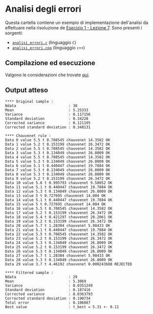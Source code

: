 # Analisi degli errori

Questa cartella contiene un esempio di implementazione dell'analisi da effettuare nella risoluzione de [Esecizio 1 - Lezione 7](https://virtuale.unibo.it/mod/resource/view.php?id=352271). Sono presenti i sorgenti:
- [`analisi_errori.c`](analisi_errori.c) (linguaggio `C`)
- [`analisi_errori.cpp`](analisi_errori.cpp) (linguaggio `c++`)

## Compilazione ed esecuzione

Valgono le considerazioni che trovate [qui](../1_erf/README.md).

## Output atteso
```
**** Original sample :
Ndata                        : 30
Mean                         : 5.25333
Variance                     : 0.117156
Standard deviation           : 0.34228
Corrected variance           : 0.121195
Corrected standard deviation : 0.348131

**** Chauvenet rule :
Data 0 value 5.5 t 0.708545 chauvenet 14.3582 OK
Data 1 value 5.2 t 0.153199 chauvenet 26.3472 OK
Data 2 value 5.5 t 0.708545 chauvenet 14.3582 OK
Data 3 value 5.3 t 0.134049 chauvenet 26.8009 OK
Data 4 value 5.5 t 0.708545 chauvenet 14.3582 OK
Data 5 value 5.3 t 0.134049 chauvenet 26.8009 OK
Data 6 value 5.1 t 0.440447 chauvenet 19.7884 OK
Data 7 value 5.3 t 0.134049 chauvenet 26.8009 OK
Data 8 value 5.3 t 0.134049 chauvenet 26.8009 OK
Data 9 value 5.2 t 0.153199 chauvenet 26.3472 OK
Data 10 value 5.6 t 0.995793 chauvenet 9.58052 OK
Data 11 value 5.1 t 0.440447 chauvenet 19.7884 OK
Data 12 value 5.3 t 0.134049 chauvenet 26.8009 OK
Data 13 value 5 t 0.727695 chauvenet 14.004 OK
Data 14 value 5.1 t 0.440447 chauvenet 19.7884 OK
Data 15 value 5 t 0.727695 chauvenet 14.004 OK
Data 16 value 5.5 t 0.708545 chauvenet 14.3582 OK
Data 17 value 5.2 t 0.153199 chauvenet 26.3472 OK
Data 18 value 5.4 t 0.421297 chauvenet 20.2061 OK
Data 19 value 5.2 t 0.153199 chauvenet 26.3472 OK
Data 20 value 5.7 t 1.28304 chauvenet 5.98433 OK
Data 21 value 5.1 t 0.440447 chauvenet 19.7884 OK
Data 22 value 5.5 t 0.708545 chauvenet 14.3582 OK
Data 23 value 5.2 t 0.153199 chauvenet 26.3472 OK
Data 24 value 5.3 t 0.134049 chauvenet 26.8009 OK
Data 25 value 5.2 t 0.153199 chauvenet 26.3472 OK
Data 26 value 5.3 t 0.134049 chauvenet 26.8009 OK
Data 27 value 5.7 t 1.28304 chauvenet 5.98433 OK
Data 28 value 5.3 t 0.134049 chauvenet 26.8009 OK
Data 29 value 3.7 t 4.46192 chauvenet 0.000243688 REJECTED

**** Filtered sample :
Ndata                        : 29
Mean                         : 5.3069
Variance                     : 0.0351249
Standard deviation           : 0.187416
Corrected variance           : 0.0363793
Corrected standard deviation : 0.190734
Total error                  : 0.106087
Best value                   : t_best = 5.31 +- 0.11
```